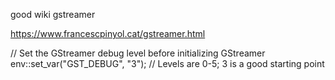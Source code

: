 good wiki gstreamer

https://www.francescpinyol.cat/gstreamer.html

// Set the GStreamer debug level before initializing GStreamer
env::set_var("GST_DEBUG", "3"); // Levels are 0-5; 3 is a good starting point